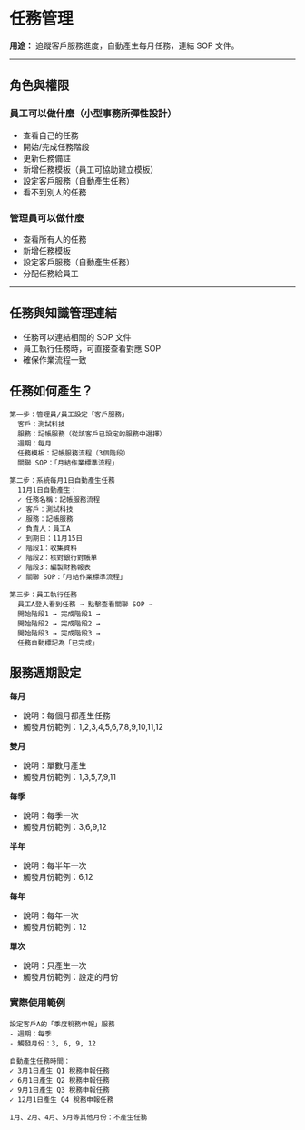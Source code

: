# 任務管理

**用途：** 追蹤客戶服務進度，自動產生每月任務，連結 SOP 文件。

---

## 角色與權限

### 員工可以做什麼（小型事務所彈性設計）
- 查看自己的任務
- 開始/完成任務階段
- 更新任務備註
- 新增任務模板（員工可協助建立模板）
- 設定客戶服務（自動產生任務）
- 看不到別人的任務

### 管理員可以做什麼
- 查看所有人的任務
- 新增任務模板
- 設定客戶服務（自動產生任務）
- 分配任務給員工

---

## 任務與知識管理連結
- 任務可以連結相關的 SOP 文件
- 員工執行任務時，可直接查看對應 SOP
- 確保作業流程一致

## 任務如何產生？
```
第一步：管理員/員工設定「客戶服務」
  客戶：測試科技
  服務：記帳服務（從該客戶已設定的服務中選擇）
  週期：每月
  任務模板：記帳服務流程（3個階段）
  關聯 SOP：「月結作業標準流程」

第二步：系統每月1日自動產生任務
  11月1日自動產生：
  ✓ 任務名稱：記帳服務流程
  ✓ 客戶：測試科技
  ✓ 服務：記帳服務
  ✓ 負責人：員工A
  ✓ 到期日：11月15日
  ✓ 階段1：收集資料
  ✓ 階段2：核對銀行對帳單
  ✓ 階段3：編製財務報表
  ✓ 關聯 SOP：「月結作業標準流程」

第三步：員工執行任務
  員工A登入看到任務 → 點擊查看關聯 SOP →
  開始階段1 → 完成階段1 →
  開始階段2 → 完成階段2 →
  開始階段3 → 完成階段3 →
  任務自動標記為「已完成」
```

## 服務週期設定

**每月**
- 說明：每個月都產生任務
- 觸發月份範例：1,2,3,4,5,6,7,8,9,10,11,12

**雙月**
- 說明：單數月產生
- 觸發月份範例：1,3,5,7,9,11

**每季**
- 說明：每季一次
- 觸發月份範例：3,6,9,12

**半年**
- 說明：每半年一次
- 觸發月份範例：6,12

**每年**
- 說明：每年一次
- 觸發月份範例：12

**單次**
- 說明：只產生一次
- 觸發月份範例：設定的月份

### 實際使用範例
```
設定客戶A的「季度稅務申報」服務
- 週期：每季
- 觸發月份：3, 6, 9, 12

自動產生任務時間：
✓ 3月1日產生 Q1 稅務申報任務
✓ 6月1日產生 Q2 稅務申報任務
✓ 9月1日產生 Q3 稅務申報任務
✓ 12月1日產生 Q4 稅務申報任務

1月、2月、4月、5月等其他月份：不產生任務
```
